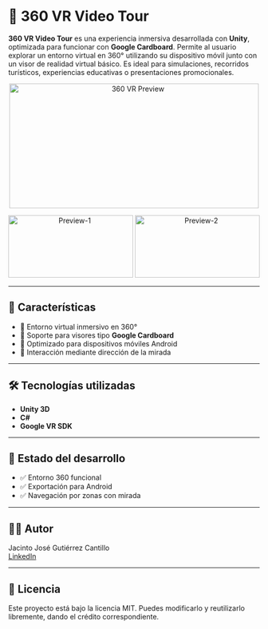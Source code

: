 # 🎥 360 VR Video Tour

**360 VR Video Tour** es una experiencia inmersiva desarrollada con **Unity**, optimizada para funcionar con **Google Cardboard**. Permite al usuario explorar un entorno virtual en 360° utilizando su dispositivo móvil junto con un visor de realidad virtual básico. Es ideal para simulaciones, recorridos turísticos, experiencias educativas o presentaciones promocionales.

<p align="center">
  <img src="https://i.postimg.cc/ZR8LcRcs/Captura-de-pantalla-2025-07-16-110126.png" width = "500px" height = "250px" alt="360 VR Preview" />
</p>

<p align="center">
  <img src="https://i.postimg.cc/ZnJxDSsb/1c9f1fb933742f20fd11.gif" width = "250px" height = "125px" alt="Preview-1" />

  <img src="https://i.postimg.cc/J0Kcf2Sb/4fd49076a6664f03f124.gif" width = "250px" height = "125px" alt="Preview-2" />
</p>

---

## 🎯 Características

- 🎥 Entorno virtual inmersivo en 360°
- 🥽 Soporte para visores tipo **Google Cardboard**
- 📱 Optimizado para dispositivos móviles Android
- 🧭 Interacción mediante dirección de la mirada

---

## 🛠️ Tecnologías utilizadas

- **Unity 3D**
- **C#**
- **Google VR SDK**

---

## 📌 Estado del desarrollo

- ✅ Entorno 360 funcional
- ✅ Exportación para Android
- ✅ Navegación por zonas con mirada

---

## 👨‍💻 Autor

Jacinto José Gutiérrez Cantillo  
[LinkedIn](https://www.linkedin.com/in/jacinto-gutierrez-cantillo-software-developer/)

---

## 📜 Licencia

Este proyecto está bajo la licencia MIT. Puedes modificarlo y reutilizarlo libremente, dando el crédito correspondiente.
